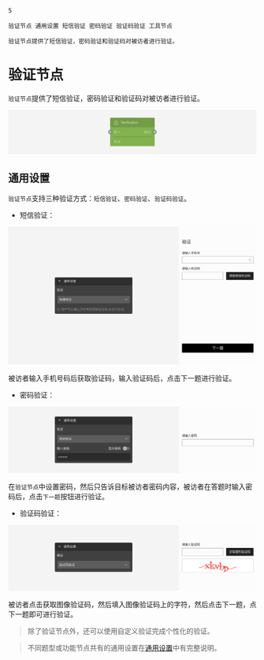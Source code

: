```index
5
```
```tag
验证节点 通用设置 短信验证 密码验证 验证码验证 工具节点
```
```summary
验证节点提供了短信验证，密码验证和验证码对被访者进行验证。
```
# 验证节点

`验证节点`提供了短信验证，密码验证和验证码对被访者进行验证。

<img src='../assets/toolsNodes/05verify/node.png'>

## 通用设置

`验证节点`支持三种验证方式：`短信验证`、`密码验证`、`验证码验证`。

+ 短信验证：

<img src='../assets/toolsNodes/05verify/sms.png'>

被访者输入手机号码后获取验证码，输入验证码后，点击下一题进行验证。

+ 密码验证：

<img src='../assets/toolsNodes/05verify/password.png'>

在`验证节点`中设置密码，然后只告诉目标被访者密码内容，被访者在答题时输入密码后，点击`下一题`按钮进行验证。

+ 验证码验证：

<img src='../assets/toolsNodes/05verify/CAPTCHA.png'>

被访者点击获取图像验证码，然后填入图像验证码上的字符，然后点击下一题，点下一题即可进行验证。

> 除了验证节点外，还可以使用自定义验证完成个性化的验证。

> 不同题型或功能节点共有的通用设置在[通用设置](../../11nodeSettings/concept.md)中有完整说明。